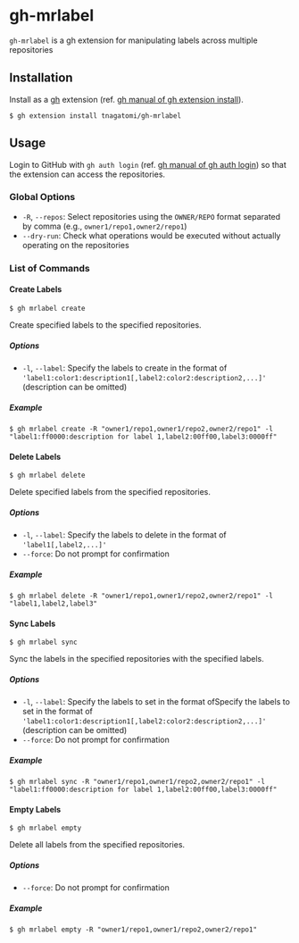 # gh-mrlabel

`gh-mrlabel` is a gh extension for manipulating labels across multiple repositories

## Installation

Install as a [gh](https://cli.github.com/) extension (ref. [gh manual of gh extension install](https://cli.github.com/manual/gh_extension_install)).

```console
$ gh extension install tnagatomi/gh-mrlabel
```

## Usage

Login to GitHub with `gh auth login` (ref. [gh manual of gh auth login](https://cli.github.com/manual/gh_auth_login)) so that the extension can access the repositories.

### Global Options

- `-R`, `--repos`: Select repositories using the `OWNER/REPO` format separated by comma (e.g., `owner1/repo1,owner2/repo1`)
- `--dry-run`: Check what operations would be executed without actually operating on the repositories

### List of Commands

#### Create Labels

```console
$ gh mrlabel create
```

Create specified labels to the specified repositories.

##### Options

- `-l`, `--label`: Specify the labels to create in the format of `'label1:color1:description1[,label2:color2:description2,...]'` (description can be omitted)

##### Example

```console
$ gh mrlabel create -R "owner1/repo1,owner1/repo2,owner2/repo1" -l "label1:ff0000:description for label 1,label2:00ff00,label3:0000ff"
```

#### Delete Labels

```console
$ gh mrlabel delete
```

Delete specified labels from the specified repositories.

##### Options

- `-l`, `--label`: Specify the labels to delete in the format of `'label1[,label2,...]'`
- `--force`: Do not prompt for confirmation

##### Example

```console
$ gh mrlabel delete -R "owner1/repo1,owner1/repo2,owner2/repo1" -l "label1,label2,label3"
```

#### Sync Labels

```console
$ gh mrlabel sync
```

Sync the labels in the specified repositories with the specified labels.

##### Options

- `-l`, `--label`: Specify the labels to set in the format ofSpecify the labels to set in the format of `'label1:color1:description1[,label2:color2:description2,...]'` (description can be omitted)
- `--force`: Do not prompt for confirmation

##### Example

```console
$ gh mrlabel sync -R "owner1/repo1,owner1/repo2,owner2/repo1" -l "label1:ff0000:description for label 1,label2:00ff00,label3:0000ff"
```

#### Empty Labels

```console
$ gh mrlabel empty
```

Delete all labels from the specified repositories.

##### Options

- `--force`: Do not prompt for confirmation

##### Example

```console
$ gh mrlabel empty -R "owner1/repo1,owner1/repo2,owner2/repo1"
```
